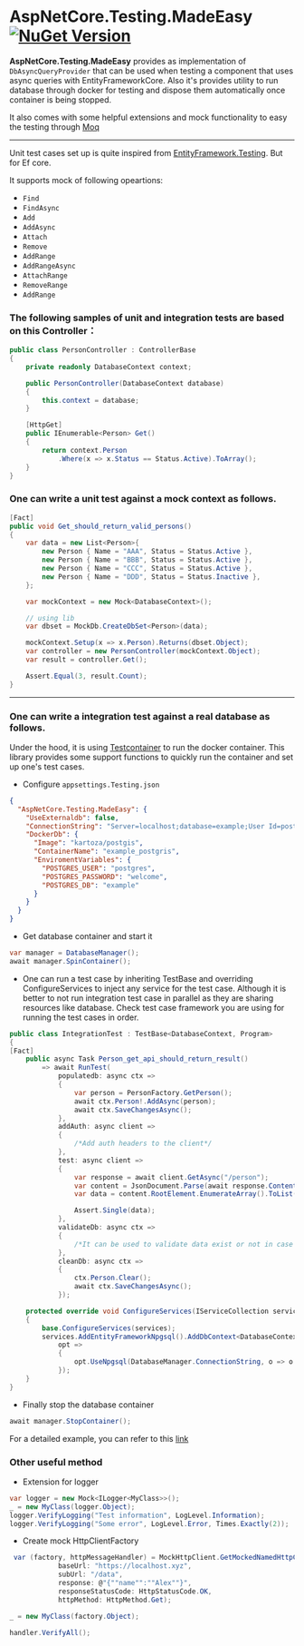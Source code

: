 # AspNetCore.Testing.MadeEasy [![NuGet Version](https://img.shields.io/nuget/v/AspNetCore.Testing.MadeEasy.svg?plastic=flat)](https://www.nuget.org/packages/AspNetCore.Testing.MadeEasy/1.0.0-beta1)

**AspNetCore.Testing.MadeEasy** provides as implementation of `DbAsyncQueryProvider` that can be used when testing a component that uses async queries with EntityFrameworkCore. Also it's provides utility to run database through docker for testing and dispose them automatically once container is being stopped.

It also comes with some helpful extensions and mock functionality to easy the testing through [Moq](https://github.com/moq/moq)

---

Unit test cases set up is quite inspired from [EntityFramework.Testing](https://github.com/scott-xu/EntityFramework.Testing). But for Ef core.

It supports mock of following opeartions:

- `Find`
- `FindAsync`
- `Add`
- `AddAsync`
- `Attach`
- `Remove`
- `AddRange`
- `AddRangeAsync`
- `AttachRange`
- `RemoveRange`
- `AddRange`


### The following samples of unit and integration tests are based on this Controller：

```C#
public class PersonController : ControllerBase
{
    private readonly DatabaseContext context;

    public PersonController(DatabaseContext database)
    {
        this.context = database;
    }

    [HttpGet]
    public IEnumerable<Person> Get()
    {
        return context.Person
            .Where(x => x.Status == Status.Active).ToArray();
    }
}
```

### One can write a **unit test** against a mock context as follows.
```C#
[Fact]
public void Get_should_return_valid_persons()
{
    var data = new List<Person>{
        new Person { Name = "AAA", Status = Status.Active },
        new Person { Name = "BBB", Status = Status.Active },
        new Person { Name = "CCC", Status = Status.Active },
        new Person { Name = "DDD", Status = Status.Inactive },
    };

    var mockContext = new Mock<DatabaseContext>();

    // using lib
    var dbset = MockDb.CreateDbSet<Person>(data);

    mockContext.Setup(x => x.Person).Returns(dbset.Object);
    var controller = new PersonController(mockContext.Object);
    var result = controller.Get();

    Assert.Equal(3, result.Count);
}
```
---
### One can write a **integration test** against a real database as follows.

Under the hood, it is using [Testcontainer](https://github.com/testcontainers/testcontainers-dotnet) to run the docker container.  This library provides some support functions to quickly run the container and set up one's test cases.

- Configure `appsettings.Testing.json`
```JSON
{
  "AspNetCore.Testing.MadeEasy": {
    "UseExternaldb": false,
    "ConnectionString": "Server=localhost;database=example;User Id=postgres;password=welcome;port=5432;",
    "DockerDb": {
      "Image": "kartoza/postgis",
      "ContainerName": "example_postgris",
      "EnviromentVariables": {
        "POSTGRES_USER": "postgres",
        "POSTGRES_PASSWORD": "welcome",
        "POSTGRES_DB": "example"
      }
    }
  }
}
```

- Get database container and start it
```C#
var manager = DatabaseManager();
await manager.SpinContainer();
```

- One can run a test case by inheriting TestBase and overriding ConfigureServices to inject any service for the test case. Although it is better to not run integration test case in parallel as they are sharing resources like database. Check test case framework you are using for running the test cases in order.  
```C#
public class IntegrationTest : TestBase<DatabaseContext, Program>
{
[Fact]
    public async Task Person_get_api_should_return_result()
        => await RunTest(
            populatedb: async ctx =>
            {
                var person = PersonFactory.GetPerson();
                await ctx.Person!.AddAsync(person);
                await ctx.SaveChangesAsync();
            },
            addAuth: async client =>
            {
                /*Add auth headers to the client*/
            },
            test: async client =>
            {
                var response = await client.GetAsync("/person");
                var content = JsonDocument.Parse(await response.Content.ReadAsStringAsync());
                var data = content.RootElement.EnumerateArray().ToList();

                Assert.Single(data);
            },
            validateDb: async ctx =>
            {
                /*It can be used to validate data exist or not in case or update/insert and for some other cases */
            },
            cleanDb: async ctx =>
            {
                ctx.Person.Clear();
                await ctx.SaveChangesAsync();
            });

    protected override void ConfigureServices(IServiceCollection services)
    {
        base.ConfigureServices(services);
        services.AddEntityFrameworkNpgsql().AddDbContext<DatabaseContext>(
            opt =>
            {
                opt.UseNpgsql(DatabaseManager.ConnectionString, o => o.UseNetTopologySuite());
            });
    }
}
```
- Finally stop the database container
```C#
await manager.StopContainer();
```

For a detailed example, you can refer to this [link](https://github.com/akshay-zz/AspNetCore.Testing.MadeEasy/blob/main/Examples/Example.WebApi.Test.WithXunit/IntegrationTest.cs)

### Other useful method
- Extension for logger
```C#
var logger = new Mock<ILogger<MyClass>>();
_ = new MyClass(logger.Object);
logger.VerifyLogging("Test information", LogLevel.Information);
logger.VerifyLogging("Some error", LogLevel.Error, Times.Exactly(2));
```
- Create mock HttpClientFactory

```C#
 var (factory, httpMessageHandler) = MockHttpClient.GetMockedNamedHttpClientFactory(
            baseUrl: "https://localhost.xyz",
            subUrl: "/data",
            response: @"{""name"":""Alex""}",
            responseStatusCode: HttpStatusCode.OK,
            httpMethod: HttpMethod.Get);

_ = new MyClass(factory.Object);

handler.VerifyAll();
```
